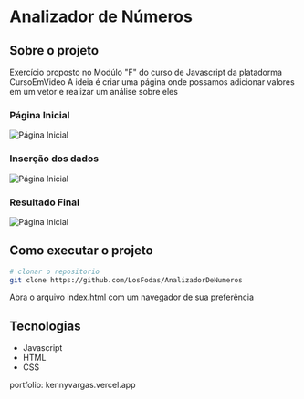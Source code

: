 # Analizador de Números

## Sobre o projeto

Exercício proposto no Modúlo "F" do curso de Javascript da platadorma CursoEmVideo
A ideia é criar uma página onde possamos adicionar valores em um vetor e realizar
um análise sobre eles

### Página Inicial
![Página Inicial](https://github.com/LosFodas/AnalizadorDeNumeros/img/prints/analizador-num-print-1.png)

### Inserção dos dados
![Página Inicial](https://github.com/LosFodas/AnalizadorDeNumeros/img/prints/analizador-num-print-2.png)

### Resultado Final
![Página Inicial](https://github.com/LosFodas/AnalizadorDeNumeros/img/prints/analizador-num-print-3.png)

## Como executar o projeto

```bash
# clonar o repositorio
git clone https://github.com/LosFodas/AnalizadorDeNumeros
```

Abra o arquivo index.html com um navegador de sua preferência

## Tecnologias
- Javascript
- HTML
- CSS

portfolio: kennyvargas.vercel.app
